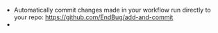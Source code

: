 - Automatically commit changes made in your workflow run directly to your repo: https://github.com/EndBug/add-and-commit
-
